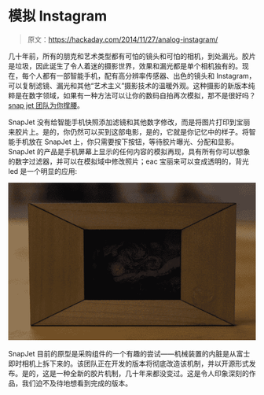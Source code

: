 # 模拟 Instagram

> 原文：<https://hackaday.com/2014/11/27/analog-instagram/>

几十年前，所有的朋克和艺术类型都有可怕的镜头和可怕的相机，到处漏光。胶片是垃圾，因此诞生了令人着迷的摄影世界，效果和漏光都是单个相机独有的。现在，每个人都有一部智能手机，配有高分辨率传感器、出色的镜头和 Instagram，可以复制滤镜、漏光和其他“艺术主义”摄影技术的温暖外观。这种摄影的新版本纯粹是在数字领域，如果有一种方法可以让你的数码自拍再次模拟，那不是很好吗？[snap jet 团队为你撑腰](https://www.kickstarter.com/projects/snapjet/snapjet-a-slim-portable-open-source-instant-film-p)。

SnapJet 没有给智能手机快照添加滤镜和其他数字修改，而是将图片打印到宝丽来胶片上。是的，你仍然可以买到这部电影，是的，它就是你记忆中的样子。将智能手机放在 SnapJet 上，你只需要按下按钮，等待胶片曝光、分配和显影。SnapJet 的产品是手机屏幕上显示的任何内容的模拟再现，具有所有你可以想象的数字过滤器，并可以在模拟域中修改照片；eac 宝丽来可以变成透明的，背光 led 是一个明显的应用:

![gif](img/967df3e57011b72049f114553ada558a.png)

SnapJet 目前的原型是采购组件的一个有趣的尝试——机械装置的内脏是从富士即时相机上拆下来的。该团队正在开发的版本将彻底改造该机制，并以开源形式发布。是的，这是一种全新的胶片机制，几十年来都没变过。这是令人印象深刻的作品，我们迫不及待地想看到完成的版本。